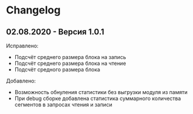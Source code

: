 # Changelog

## 02.08.2020 - Версия 1.0.1
Исправлено:  
- Подсчёт среднего размера блока на запись
- Подсчёт среднего размера блока на чтение
- Подсчёт средного размера блока

Добавлено:  
- Возможность обнуления статистики без выгрузки модуля из памяти
- При debug сборке добавлена статистика суммарного количества сегментов в запросах чтения и записи
